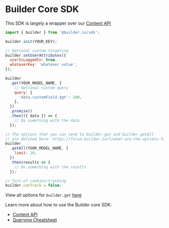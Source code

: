 # Builder Core SDK

This SDK is largely a wrapper over our [Content API](https://www.builder.io/c/docs/content-api)

```javascript
import { builder } from '@builder.io/sdk';

builder.init(YOUR_KEY);

// Optional custom targeting
builder.setUserAttributes({
  userIsLoggedIn: true,
  whateverKey: 'whatever value',
});

builder
  .get(YOUR_MODEL_NAME, {
    // Optional custom query
    query: {
      'data.customField.$gt': 100,
    },
  })
  .promise()
  .then(({ data }) => {
    // Do something with the data
  });

// The options that you can send to builder.get and builder.getAll
// are defined here: https://forum.builder.io/t/what-are-the-options-for-the-methods-builder-get-and-builder-getall/1036
builder
  .getAll(YOUR_MODEL_NAME, {
    limit: 10,
  })
  .then(results => {
    // Do something with the results
  });

// Turn of cookies/tracking
builder.canTrack = false;
```

View all options for `builder.get` [here](./docs/interfaces/GetContentOptions.md)

Learn more about how to use the Builder core SDK:

- [Content API](https://www.builder.io/c/docs/content-api)
- [Querying Cheatsheet](https://www.builder.io/c/docs/querying)
